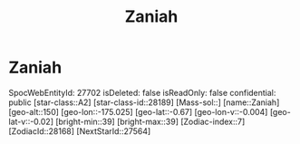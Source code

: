 ﻿---
title: "Zaniah"
location: [-0.67,-175.025,150]
type: Station
tags:
- astro/Star

---

# Zaniah

SpocWebEntityId: 27702
isDeleted: false
isReadOnly: false
confidential: public
[star-class::A2]
[star-class-id::28189]
[Mass-sol::]
[name::Zaniah]
[geo-alt::150]
[geo-lon::-175.025]
[geo-lat::-0.67]
[geo-lon-v::-0.004]
[geo-lat-v::-0.02]
[bright-min::39]
[bright-max::39]
[Zodiac-index::7]
[ZodiacId::28168]
[NextStarId::27564]

